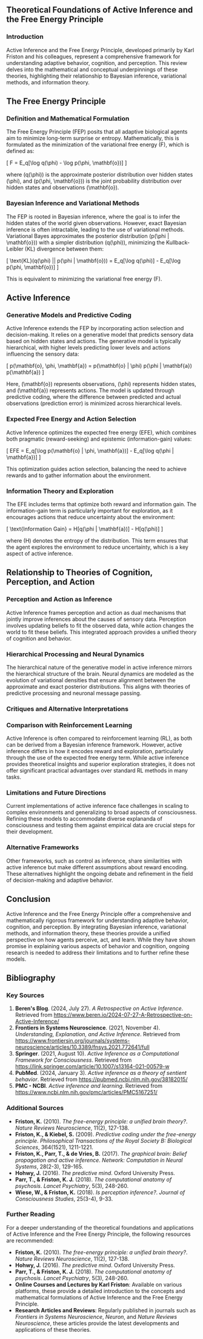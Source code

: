 ## Theoretical Foundations of Active Inference and the Free Energy Principle

### Introduction

Active Inference and the Free Energy Principle, developed primarily by Karl Friston and his colleagues, represent a comprehensive framework for understanding adaptive behavior, cognition, and perception. This review delves into the mathematical and conceptual underpinnings of these theories, highlighting their relationship to Bayesian inference, variational methods, and information theory.

## The Free Energy Principle

### Definition and Mathematical Formulation

The Free Energy Principle (FEP) posits that all adaptive biological agents aim to minimize long-term surprise or entropy. Mathematically, this is formulated as the minimization of the variational free energy \(F\), which is defined as:

\[ F = E_q[\log q(\phi) - \log p(\phi, \mathbf{o})] \]

where \(q(\phi)\) is the approximate posterior distribution over hidden states \(\phi\), and \(p(\phi, \mathbf{o})\) is the joint probability distribution over hidden states and observations \(\mathbf{o}\).

### Bayesian Inference and Variational Methods

The FEP is rooted in Bayesian inference, where the goal is to infer the hidden states of the world given observations. However, exact Bayesian inference is often intractable, leading to the use of variational methods. Variational Bayes approximates the posterior distribution \(p(\phi | \mathbf{o})\) with a simpler distribution \(q(\phi)\), minimizing the Kullback-Leibler (KL) divergence between them:

\[ \text{KL}(q(\phi) || p(\phi | \mathbf{o})) = E_q[\log q(\phi)] - E_q[\log p(\phi, \mathbf{o})] \]

This is equivalent to minimizing the variational free energy \(F\).

## Active Inference

### Generative Models and Predictive Coding

Active Inference extends the FEP by incorporating action selection and decision-making. It relies on a generative model that predicts sensory data based on hidden states and actions. The generative model is typically hierarchical, with higher levels predicting lower levels and actions influencing the sensory data:

\[ p(\mathbf{o}, \phi, \mathbf{a}) = p(\mathbf{o} | \phi) p(\phi | \mathbf{a}) p(\mathbf{a}) \]

Here, \(\mathbf{o}\) represents observations, \(\phi\) represents hidden states, and \(\mathbf{a}\) represents actions. The model is updated through predictive coding, where the difference between predicted and actual observations (prediction error) is minimized across hierarchical levels.

### Expected Free Energy and Action Selection

Active Inference optimizes the expected free energy (EFE), which combines both pragmatic (reward-seeking) and epistemic (information-gain) values:

\[ EFE = E_q[\log p(\mathbf{o} | \phi, \mathbf{a})] - E_q[\log q(\phi | \mathbf{a})] \]

This optimization guides action selection, balancing the need to achieve rewards and to gather information about the environment.

### Information Theory and Exploration

The EFE includes terms that optimize both reward and information gain. The information-gain term is particularly important for exploration, as it encourages actions that reduce uncertainty about the environment:

\[ \text{Information Gain} = H[q(\phi | \mathbf{a})] - H[q(\phi)] \]

where \(H\) denotes the entropy of the distribution. This term ensures that the agent explores the environment to reduce uncertainty, which is a key aspect of active inference.

## Relationship to Theories of Cognition, Perception, and Action

### Perception and Action as Inference

Active Inference frames perception and action as dual mechanisms that jointly improve inferences about the causes of sensory data. Perception involves updating beliefs to fit the observed data, while action changes the world to fit these beliefs. This integrated approach provides a unified theory of cognition and behavior.

### Hierarchical Processing and Neural Dynamics

The hierarchical nature of the generative model in active inference mirrors the hierarchical structure of the brain. Neural dynamics are modeled as the evolution of variational densities that ensure alignment between the approximate and exact posterior distributions. This aligns with theories of predictive processing and neuronal message passing.

### Critiques and Alternative Interpretations

### Comparison with Reinforcement Learning

Active Inference is often compared to reinforcement learning (RL), as both can be derived from a Bayesian inference framework. However, active inference differs in how it encodes reward and exploration, particularly through the use of the expected free energy term. While active inference provides theoretical insights and superior exploration strategies, it does not offer significant practical advantages over standard RL methods in many tasks.

### Limitations and Future Directions

Current implementations of active inference face challenges in scaling to complex environments and generalizing to broad aspects of consciousness. Refining these models to accommodate diverse explananda of consciousness and testing them against empirical data are crucial steps for their development.

### Alternative Frameworks

Other frameworks, such as control as inference, share similarities with active inference but make different assumptions about reward encoding. These alternatives highlight the ongoing debate and refinement in the field of decision-making and adaptive behavior.

## Conclusion

Active Inference and the Free Energy Principle offer a comprehensive and mathematically rigorous framework for understanding adaptive behavior, cognition, and perception. By integrating Bayesian inference, variational methods, and information theory, these theories provide a unified perspective on how agents perceive, act, and learn. While they have shown promise in explaining various aspects of behavior and cognition, ongoing research is needed to address their limitations and to further refine these models.

## Bibliography

### Key Sources

1. **Beren's Blog**. (2024, July 27). *A Retrospective on Active Inference*. Retrieved from https://www.beren.io/2024-07-27-A-Retrospective-on-Active-Inference/
2. **Frontiers in Systems Neuroscience**. (2021, November 4). *Understanding, Explanation, and Active Inference*. Retrieved from https://www.frontiersin.org/journals/systems-neuroscience/articles/10.3389/fnsys.2021.772641/full
3. **Springer**. (2021, August 10). *Active Inference as a Computational Framework for Consciousness*. Retrieved from https://link.springer.com/article/10.1007/s13164-021-00579-w
4. **PubMed**. (2024, January 3). *Active inference as a theory of sentient behavior*. Retrieved from https://pubmed.ncbi.nlm.nih.gov/38182015/
5. **PMC - NCBI**. *Active inference and learning*. Retrieved from https://www.ncbi.nlm.nih.gov/pmc/articles/PMC5167251/

### Additional Sources

- **Friston, K.** (2010). *The free-energy principle: a unified brain theory?*. *Nature Reviews Neuroscience*, 11(2), 127-138.
- **Friston, K., & Kiebel, S.** (2009). *Predictive coding under the free-energy principle*. *Philosophical Transactions of the Royal Society B: Biological Sciences*, 364(1521), 1211-1221.
- **Friston, K., Parr, T., & de Vries, B.** (2017). *The graphical brain: Belief propagation and active inference*. *Network: Computation in Neural Systems*, 28(2-3), 129-165.
- **Hohwy, J.** (2016). *The predictive mind*. Oxford University Press.
- **Parr, T., & Friston, K. J.** (2018). *The computational anatomy of psychosis*. *Lancet Psychiatry*, 5(3), 248-260.
- **Wiese, W., & Friston, K.** (2018). *Is perception inference?*. *Journal of Consciousness Studies*, 25(3-4), 9-33.

### Further Reading

For a deeper understanding of the theoretical foundations and applications of Active Inference and the Free Energy Principle, the following resources are recommended:

- **Friston, K.** (2010). *The free-energy principle: a unified brain theory?*. *Nature Reviews Neuroscience*, 11(2), 127-138.
- **Hohwy, J.** (2016). *The predictive mind*. Oxford University Press.
- **Parr, T., & Friston, K. J.** (2018). *The computational anatomy of psychosis*. *Lancet Psychiatry*, 5(3), 248-260.
- **Online Courses and Lectures by Karl Friston**: Available on various platforms, these provide a detailed introduction to the concepts and mathematical formulations of Active Inference and the Free Energy Principle.
- **Research Articles and Reviews**: Regularly published in journals such as *Frontiers in Systems Neuroscience*, *Neuron*, and *Nature Reviews Neuroscience*, these articles provide the latest developments and applications of these theories.